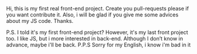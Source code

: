 Hi, this is my first real front-end project. 
Create you pull-requests please if you want contribute it. 
Also, i will be glad if you give me some advices about my JS code. Thanks.

P.S. I told it's my first front-end project? However, it's my last front project too. I like JS, but i more interested in back-end. 
Although I don’t know in advance, maybe i'll be back.
P.P.S Sorry for my English, i know i'm bad in it
